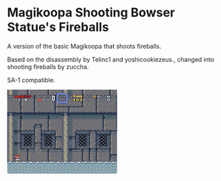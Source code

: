 # Magikoopa Shooting Bowser Statue's Fireballs

A version of the basic Magikoopa that shoots fireballs.

Based on the disassembly by Telinc1 and yoshicookiezeus., changed into shooting
fireballs by zuccha.

SA-1 compatible.

<img src="./docs/assets/images/magikoopa-1.gif" />
